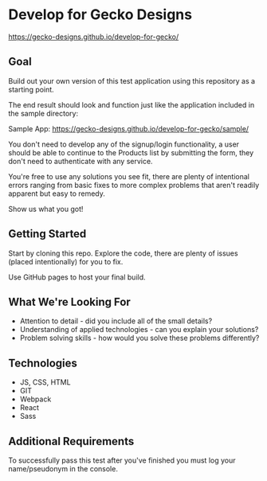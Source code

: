 # Develop for Gecko Designs

https://gecko-designs.github.io/develop-for-gecko/

## Goal

Build out your own version of this test application using this repository as a starting point.

The end result should look and function just like the application included in the sample directory:

Sample App: https://gecko-designs.github.io/develop-for-gecko/sample/

You don't need to develop any of the signup/login functionality, a user should be able to continue to the Products list by submitting the form, they don't need to authenticate with any service.

You're free to use any solutions you see fit, there are plenty of intentional errors ranging from basic fixes to more complex problems that aren't readily apparent but easy to remedy.

Show us what you got!

## Getting Started

Start by cloning this repo. Explore the code, there are plenty of issues (placed intentionally) for you to fix.

Use GitHub pages to host your final build.

## What We're Looking For

* Attention to detail - did you include all of the small details?
* Understanding of applied technologies - can you explain your solutions?
* Problem solving skills - how would you solve these problems differently?

## Technologies

* JS, CSS, HTML
* GIT
* Webpack
* React
* Sass

## Additional Requirements

To successfully pass this test after you've finished you must log your name/pseudonym in the console.